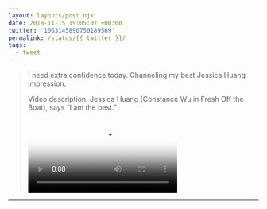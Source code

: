 ```yaml
---
layout: layouts/post.njk
date: 2018-11-15 19:05:07 +00:00
twitter: '1063145890750189569'
permalink: /status/{{ twitter }}/
tags: 
  - tweet
---
```


> I need extra confidence today. Channeling my best Jessica Huang impression. 
> 
> <p class="sr-only">Video description: Jessica Huang (Constance Wu in Fresh Off the Boat), says “I am the best.”</p>
> 
> <video controls loop preload="metadata" poster="/img/DsENgxUUwAEyNB9.jpg"><source src="/img/1063145890750189569-DsENgxUUwAEyNB9.mp4">Your browser does not support the video tag.</video>

---
